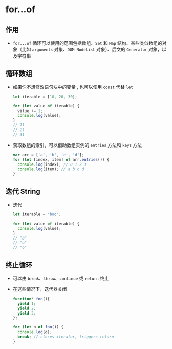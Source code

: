 # for...of

## 作用

+ `for...of` 循环可以使用的范围包括数组、`Set` 和 `Map` 结构、某些类似数组的对象（比如 `arguments` 对象、`DOM NodeList` 对象）、后文的 `Generator` 对象，以及字符串

## 循环数组

+ 如果你不想修改语句块中的变量 , 也可以使用 `const` 代替 `let`

    ```js
    let iterable = [10, 20, 30];

    for (let value of iterable) {
      value += 1;
      console.log(value);
    }
    // 11
    // 21
    // 31
    ```

+ 获取数组的索引，可以借助数组实例的 `entries` 方法和 `keys` 方法

    ```js
    var arr = ['a', 'b', 'c', 'd'];
    for (let [index, item] of arr.entries()) {
      console.log(index); // 0 1 2 3
      console.log(item); // a b c d
    }
    ```

## 迭代 String

+ 迭代

    ```js
    let iterable = "boo";

    for (let value of iterable) {
      console.log(value);
    }
    // "b"
    // "o"
    // "o"
    ```

## 终止循环

+ 可以由 `break`、`throw`、`continue` 或 `return` 终止

+ 在这些情况下，迭代器关闭

    ```js
    function* foo(){
      yield 1;
      yield 2;
      yield 3;
    };

    for (let o of foo()) {
      console.log(o);
      break; // closes iterator, triggers return
    }
    ```
